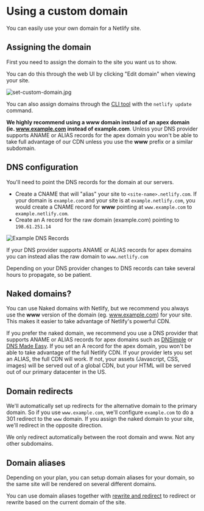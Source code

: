 # Using a custom domain

You can easily use your own domain for a Netlify site.

## Assigning the domain

First you need to assign the domain to the site you want us to show.

You can do this through the web UI by clicking "Edit domain" when viewing your site.

![set-custom-domain.jpg](/uploads/set-custom-domain.jpg)

You can also assign domains through the [CLI tool](/docs/cli) with the `netlify update` command.

**We highly recommend using a www domain instead of an apex domain (ie. www.example.com instead of example.com**. Unless your DNS provider supports ANAME or ALIAS records for the apex domain you won't be able to take full advantage of our CDN unless you use the **www** prefix or a similar subdomain.

## DNS configuration

You'll need to point the DNS records for the domain at our servers.

* Create a CNAME that will "alias" your site to `<site-name>.netlify.com`. If your domain is `example.com` and your site is at `example.netlify.com`, you would create a CNAME record for **www** pointing at `www.example.com` to `example.netlify.com`.
* Create an A record for the raw domain (example.com) pointing to `198.61.251.14`

![Example DNS Records](/img/docs/dns-records.png)

If your DNS provider supports ANAME or ALIAS records for apex domains you can instead alias the raw domain to `www.netlify.com`

Depending on your DNS provider changes to DNS records can take several hours to propagate, so be patient.

## Naked domains?

You can use Naked domains with Netlify, but we recommend you always use the **www** version of the domain (eg. www.example.com) for your site. This makes it easier to take advantage of Netlify's powerful CDN.

If you prefer the naked domain, we recommend you use a DNS provider that supports ANAME or ALIAS records for apex domains such as [DNSimple](https://dnsimple.com/) or [DNS Made Easy](http://www.dnsmadeeasy.com/aname-records/). If you set an A record for the apex domain, you won't be able to take advantage of the full Netlify CDN. If your provider lets you set an ALIAS, the full CDN will work. If not, your assets (Javascript, CSS, images) will be served out of a global CDN, but your HTML will be served out of our primary datacenter in the US.

## Domain redirects

We'll automatically set up redirects for the alternative domain to the primary domain. So if you use `www.example.com`, we'll configure `example.com` to do a 301 redirect to the `www` domain. If you assign the naked domain to your site, we'll redirect in the opposite direction.

We only redirect automatically between the root domain and www. Not any other subdomains.

## Domain aliases

Depending on your plan, you can setup domain aliases for your domain, so the same site will be rendered on several different domains.

You can use domain aliases together with [rewrite and redirect](/docs/redirects) to redirect or rewrite based on the current domain of the site.

